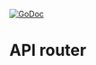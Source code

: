 [![GoDoc](https://godoc.org/github.com/KarpelesLab/apirouter?status.svg)](https://godoc.org/github.com/KarpelesLab/apirouter)

# API router

